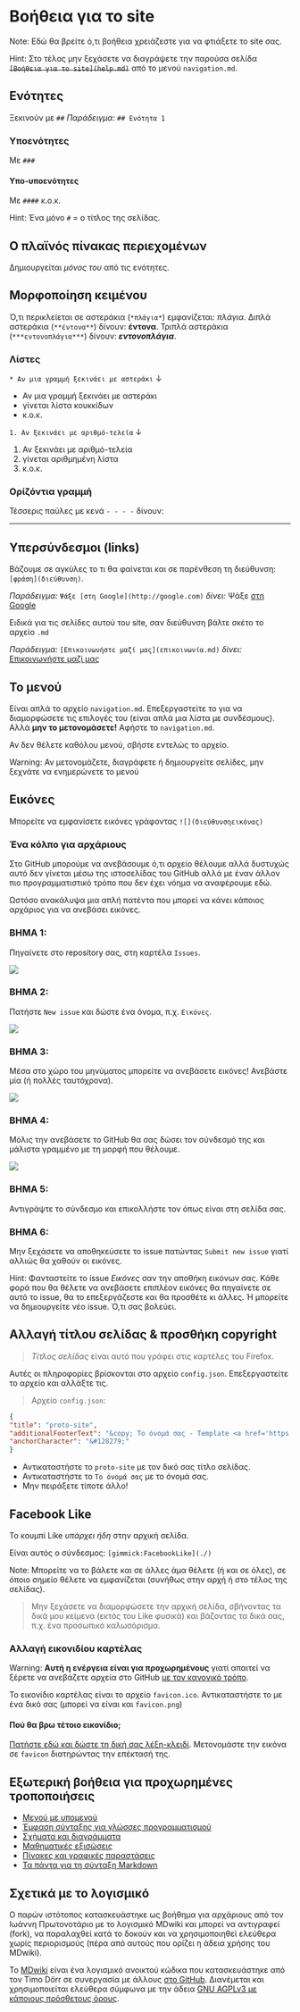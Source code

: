 # Βοήθεια για το site

Note: Εδώ θα βρείτε ό,τι βοήθεια χρειάζεστε για να φτιάξετε το site σας.

Hint: Στο τέλος μην ξεχάσετε να διαγράψετε την παρούσα σελίδα ~~`[Βοήθεια για το site](help.md)`~~ από το μενού `navigation.md`.

## Ενότητες
Ξεκινούν με `##`
*Παράδειγμα:* `## Ενότητα 1`
### Υποενότητες
Με `###`
#### Υπο-υποενότητες
Με `####`
κ.ο.κ.

Hint: Ένα μόνο `#` = ο τίτλος της σελίδας.

## Ο πλαϊνός πίνακας περιεχομένων
Δημιουργείται *μόνος του* από τις ενότητες.

## Μορφοποίηση κειμένου
Ό,τι περικλείεται σε αστεράκια (`*πλάγια*`) εμφανίζεται: *πλάγια*.
Διπλά αστεράκια (`**έντονα**`) δίνουν: **έντονα**.
Τριπλά αστεράκια (`***εντονοπλάγια***`) δίνουν: ***εντονοπλάγια***.

### Λίστες
`* Αν μια γραμμή ξεκινάει με αστεράκι`
↓

* Αν μια γραμμή ξεκινάει με αστεράκι
* γίνεται λίστα κουκκίδων
* κ.ο.κ.

`1. Αν ξεκινάει με αριθμό-τελεία`
↓

1. Αν ξεκινάει με αριθμό-τελεία
2. γίνεται αριθμημένη λίστα
3. κ.ο.κ.

### Ορίζόντια γραμμή
Τέσσερις παύλες με κενά `- - - -` δίνουν: 
- - - -

## Υπερσύνδεσμοι (links)
Βάζουμε σε αγκύλες το τι θα φαίνεται και σε παρένθεση τη διεύθυνση: `[φράση](διεύθυνση)`.

*Παράδειγμα:* `Ψάξε [στη Google](http://google.com)` *δίνει:* Ψάξε [στη Google](http://google.com)


Ειδικά για τις σελίδες αυτού του site, σαν διεύθυνση βάλτε σκέτο το αρχείο `.md`

*Παράδειγμα:* `[Επικοινωνήστε μαζί μας](επικοινωνία.md)` *δίνει:* [Επικοινωνήστε μαζί μας](επικοινωνία.md)

## Το μενού
Είναι απλά το αρχείο `navigation.md`. Επεξεργαστείτε το για να διαμορφώσετε τις επιλογές του (είναι απλά μια λίστα με συνδέσμους). 
Αλλά **μην το μετονομάσετε!** Αφήστε το `navigation.md`.

Αν δεν θέλετε καθόλου μενού, σβήστε εντελώς το αρχείο.

Warning: Αν μετονομάζετε, διαγράφετε ή δημιουργείτε σελίδες, μην ξεχνάτε να ενημερώνετε το μενού

## Εικόνες
Μπορείτε να εμφανίσετε εικόνες γράφοντας `![](διεύθυνσηεικόνας)`

### Ένα κόλπο για αρχάριους
Στο GitHub μπορούμε να ανεβάσουμε ό,τι αρχείο θέλουμε αλλά δυστυχώς αυτό δεν γίνεται μέσω της ιστοσελίδας του GitHub αλλά με έναν άλλον πιο προγραμματιστικό τρόπο που δεν έχει νόημα να αναφέρουμε εδώ.

Ωστόσο ανακάλυψα μια απλή πατέντα που μπορεί να κάνει κάποιος αρχάριος για να ανεβάσει εικόνες.

### ΒΗΜΑ 1:
Πηγαίνετε στο repository σας, στη καρτέλα `Issues`.

![](https://cloud.githubusercontent.com/assets/5426751/10549504/27e16f32-744a-11e5-9a37-b5edd02c1579.png)

### ΒΗΜΑ 2:
Πατήστε `New issue` και δώστε ένα όνομα, π.χ. `Εικόνες`.
 
![](https://cloud.githubusercontent.com/assets/5426751/10549505/27eaec6a-744a-11e5-88f3-e15f5f2caf0f.png)

### ΒΗΜΑ 3:
Μέσα στο χώρο του μηνύματος μπορείτε να ανεβάσετε εικόνες! Ανεβάστε μία (ή πολλές ταυτόχρονα).

![](https://cloud.githubusercontent.com/assets/5426751/10549506/27ee17dc-744a-11e5-9c07-aa3bf74e5b08.png)

### ΒΗΜΑ 4:
Μόλις την ανεβάσετε το GitHub θα σας δώσει τον σύνδεσμό της και μάλιστα γραμμένο με τη μορφή που θέλουμε. 

![](https://cloud.githubusercontent.com/assets/5426751/10549507/27f0faba-744a-11e5-98c5-5b32fc2f8f26.png)

### ΒΗΜΑ 5:
Αντιγράψτε το σύνδεσμο και επικολλήστε τον όπως είναι στη σελίδα σας.

### ΒΗΜΑ 6:
Μην ξεχάσετε να αποθηκεύσετε το issue πατώντας `Submit new issue` γιατί αλλιώς θα χαθούν οι εικόνες.

Hint: Φανταστείτε το issue *Εικόνες* σαν την αποθήκη εικόνων σας. Κάθε φορά που θα θέλετε να ανεβάσετε επιπλέον εικόνες θα πηγαίνετε σε αυτό το issue, θα το επεξεργάζεστε και θα προσθέτε κι άλλες. Ή μπορείτε να δημιουργείτε νέο issue. Ό,τι σας βολεύει.

## Αλλαγή τίτλου σελίδας & προσθήκη copyright
>*Τίτλος σελίδας* είναι αυτό που γράφει στις καρτέλες του Firefox.

Αυτές οι πληροφορίες βρίσκονται στο αρχείο `config.json`.
Επεξεργαστείτε το αρχείο και αλλάξτε τις.

>Αρχείο `config.json`:
```json
{
"title": "proto-site",
"additionalFooterText": "&copy; Το όνομά σας - Template <a href='https://github.com/Protonotarios/proto-site'>proto-site</a> by Protonotarios - ",
"anchorCharacter": "&#128279;"
}
```
* Αντικαταστήστε το `proto-site` με τον δικό σας τίτλο σελίδας.
* Αντικαταστήστε το `Το όνομά σας` με το όνομά σας.
* Μην πειράξετε τίποτε άλλο!


## Facebook Like
Το κουμπί Like *υπάρχει ήδη* στην αρχική σελίδα.

Είναι αυτός ο σύνδεσμος: `[gimmick:FacebookLike](./)`

Note: Μπορείτε να το βάλετε και σε άλλες άμα θέλετε (ή και σε όλες), σε όποιο σημείο θέλετε να εμφανίζεται (συνήθως στην αρχή ή στο τέλος της σελίδας).

> Μην ξεχάσετε να διαμορφώσετε την αρχική σελίδα, σβήνοντας τα δικά μου κείμενα (εκτός του Like φυσικά) και βάζοντας τα δικά σας, π.χ. ένα προσωπικό καλωσόρισμα.

### Αλλαγή εικονιδίου καρτέλας
Warning: **Αυτή η ενέργεια είναι για προχωρημένους** γιατί απαιτεί να ξέρετε να ανεβάζετε αρχεία στο GitHub [με τον κανονικό τρόπο](http://meta.protonotarios.eu/wiki/index.php?title=Meta:Git_tutorial).

Το εικονίδιο καρτέλας είναι το αρχείο `favicon.ico`. Αντικαταστήστε το με ένα δικό σας (μπορεί να είναι και `favicon.png`)

#### Πού θα βρω τέτοιο εικονίδιο;
[Πατήστε εδώ και δώστε τη δική σας λέξη-κλειδί](https://www.google.gr/search?q=star&tbm=isch&tbs=isz:ex,iszw:16,iszh:16). Μετονομάστε την εικόνα σε `favicon` διατηρώντας την επέκτασή της.


## Εξωτερική βοήθεια για προχωρημένες τροποποιήσεις
* [Μενού με υπομενού](http://dynalon.github.io/mdwiki/#!quickstart.md#Adding_a_navigation)
* [Έμφαση σύνταξης για γλώσσες προγραμματισμού](http://dynalon.github.io/mdwiki/#!quickstart.md#Syntax_highlighting)
* [Σχήματα και διαγράμματα](http://dynalon.github.io/mdwiki/#!gimmicks.md#UML_Diagrams_via_yUML.me)
* [Μαθηματικές εξισώσεις](http://dynalon.github.io/mdwiki/#!gimmicks.md#Math)
* [Πίνακες και γραφικές παραστάσεις](http://dynalon.github.io/mdwiki/#!gimmicks.md#Chart)
* [Τα πάντα για τη σύνταξη Markdown](https://guides.github.com/features/mastering-markdown/)



## Σχετικά με το λογισμικό
Ο παρών ιστότοπος κατασκευάστηκε ως βοήθημα για αρχάριους από τον Ιωάννη Πρωτονοτάριο με το λογισμικό MDwiki και μπορεί να αντιγραφεί (fork), να παραλαχθεί κατά το δοκούν και να χρησιμοποιηθεί ελεύθερα χωρίς περιορισμούς (πέρα από αυτούς που ορίζει η άδεια χρήσης του MDwiki).

Το [ΜDwiki](http://www.mdwiki.info/) είναι ένα λογισμικό ανοικτού κώδικα που κατασκευάστηκε από τον Timo Dörr σε συνεργασία με άλλους [στο GitHub](https://github.com/Dynalon/mdwiki). Διανέμεται και χρησιμοποιείται ελεύθερα σύμφωνα με την άδεια [GNU AGPLv3 με κάποιους πρόσθετους όρους](https://github.com/Dynalon/mdwiki/blob/master/LICENSE.txt).




